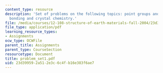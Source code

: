 ```yaml
---
content_type: resource
description: 'Set of problems on the following topics: point groups and symmetry;
  bonding and crystal chemistry.'
file: /media/courses/12-108-structure-of-earth-materials-fall-2004/23d399592a512e3c6c4fb16e383f6ae7_problem_set1.pdf
file_type: application/pdf
learning_resource_types:
- Assignments
ocw_type: OCWFile
parent_title: Assignments
parent_type: CourseSection
resourcetype: Document
title: problem_set1.pdf
uid: 23d39959-2a51-2e3c-6c4f-b16e383f6ae7
---
```

